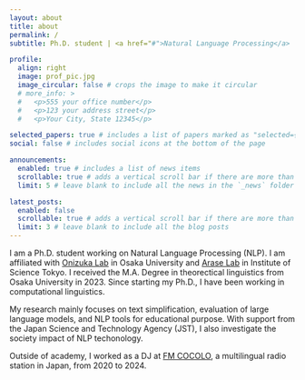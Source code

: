 ```yaml
---
layout: about
title: about
permalink: /
subtitle: Ph.D. student | <a href="#">Natural Language Processing</a> | <a href="#">Language Education</a>

profile:
  align: right
  image: prof_pic.jpg
  image_circular: false # crops the image to make it circular
  # more_info: >
  #   <p>555 your office number</p>
  #   <p>123 your address street</p>
  #   <p>Your City, State 12345</p>

selected_papers: true # includes a list of papers marked as "selected={true}"
social: false # includes social icons at the bottom of the page

announcements:
  enabled: true # includes a list of news items
  scrollable: true # adds a vertical scroll bar if there are more than 3 news items
  limit: 5 # leave blank to include all the news in the `_news` folder

latest_posts:
  enabled: false
  scrollable: true # adds a vertical scroll bar if there are more than 3 new posts items
  limit: 3 # leave blank to include all the blog posts
---
```


I am a Ph.D. student working on Natural Language Processing (NLP). I am affiliated with [Onizuka Lab](http://www-bigdata.ist.osaka-u.ac.jp/) in Osaka University and [Arase Lab](https://arase-cl-lab.c.titech.ac.jp/) in Institute of Science Tokyo. I received the M.A. Degree in theorectical linguistics from Osaka University in 2023. Since starting my Ph.D., I have been working in computational linguistics.

My research mainly focuses on text simplification, evaluation of large language models, and NLP tools for educational purpose. With support from the Japan Science and Technology Agency (JST), I also investigate the society impact of NLP techonology.

Outside of academy, I worked as a DJ at [FM COCOLO](https://cocolo.jp/), a multilingual radio station in Japan, from 2020 to 2024.


